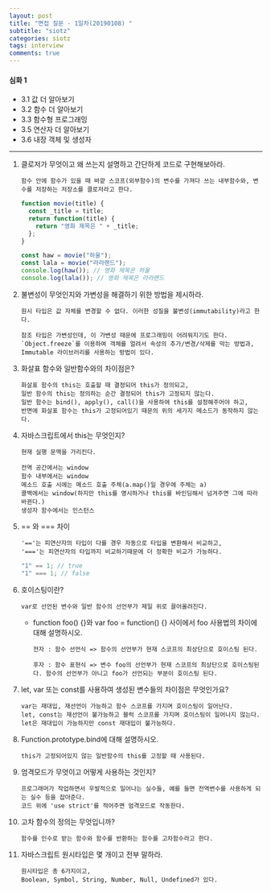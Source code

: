 ```yaml
---
layout: post
title: "면접 질문 - 1일차(20190108) "
subtitle: "siotz"
categories: siotz
tags: interview
comments: true
---
```


#### 심화 1

- 3.1 값 더 알아보기
- 3.2 함수 더 알아보기
- 3.3 함수형 프로그래밍
- 3.5 연산자 더 알아보기
- 3.6 내장 객체 및 생성자

---

1. 클로저가 무엇이고 왜 쓰는지 설명하고 간단하게 코드로 구현해보아라.

   ```
   함수 안에 함수가 있을 때 바깥 스코프(외부함수)의 변수를 가져다 쓰는 내부함수와, 변수를 저장하는 저장소를 클로저라고 한다.
   ```

   ```js
   function movie(title) {
     const _title = title;
     return function(title) {
       return "영화 제목은 " + _title;
     };
   }

   const haw = movie("하울");
   const lala = movie("라라랜드");
   console.log(haw()); // 영화 제목은 하울
   console.log(lala()); // 영화 제목은 라라랜드
   ```

2. 불변성이 무엇인지와 가변성을 해결하기 위한 방법을 제시하라.

   ```
   원시 타입은 값 자체를 변경할 수 없다. 이러한 성질을 불변성(immutability)라고 한다.

   참조 타입은 가변성인데, 이 가변성 때문에 프로그래밍이 어려워지기도 한다. `Object.freeze`를 이용하여 객체를 얼려서 속성의 추가/변경/삭제를 막는 방법과,
   Immutable 라이브러리를 사용하는 방법이 있다.
   ```

3. 화살표 함수와 일반함수와의 차이점은?

   ```
   화살표 함수의 this는 호출할 때 결정되어 this가 정의되고,
   일반 함수의 this는 정의하는 순간 결정되어 this가 고정되지 않는다.
   일반 함수는 bind(), apply(), call()을 사용하여 this를 설정해주어야 하고,
   반면에 화살표 함수는 this가 고정되어있기 때문의 위의 세가지 메소드가 동작하지 않는다.
   ```

4. 자바스크립트에서 this는 무엇인지?

   ```
   현재 실행 문맥을 가리킨다.

   전역 공간에서는 window
   함수 내부에서는 window
   메소드 호출 시에는 메소드 호출 주체(a.map()일 경우에 주체는 a)
   콜백에서는 window(하지만 this를 명시하거나 this를 바인딩해서 넘겨주면 그에 따라 바뀐다.)
   생성자 함수에서는 인스턴스
   ```

5. == 와 === 차이

   ```
   '=='는 피연산자의 타입이 다를 경우 자동으로 타입을 변환해서 비교하고,
   '==='는 피연산자의 타입까지 비교하기때문에 더 정확한 비교가 가능하다.
   ```

   ```js
   "1" == 1; // true
   "1" === 1; // false
   ```

6. 호이스팅이란?

   ```
   var로 선언된 변수와 일반 함수의 선언부가 제일 위로 끌어올려진다.

   ```

   - function foo() {}와 var foo = function() {} 사이에서 foo 사용법의 차이에 대해 설명하시오.

     ```
     전자 : 함수 선언식 => 함수의 선언부가 현재 스코프의 최상단으로 호이스팅 된다.

     후자 : 함수 표현식 => 변수 foo의 선언부가 현재 스코프의 최상단으로 호이스팅된다. 함수의 선언부가 아니고 foo가 선언되는 부분이 호이스팅 된다.
     ```

7. let, var 또는 const를 사용하여 생성된 변수들의 차이점은 무엇인가요?

   ```
   var는 재대입, 재선언이 가능하고 함수 스코프를 가지며 호이스팅이 일어난다.
   let, const는 재선언이 불가능하고 블럭 스코프를 가지며 호이스팅이 일어나지 않는다.
   let은 재대입이 가능하지만 const 재대입이 불가능하다.
   ```

8. Function.prototype.bind에 대해 설명하시오.

   ```
   this가 고정되어있지 않는 일반함수의 this를 고정할 때 사용된다.
   ```

9. 엄격모드가 무엇이고 어떻게 사용하는 것인지?

   ```
   프로그래머가 작업하면서 우발적으로 일어나는 실수들, 예를 들면 전역변수를 사용하게 되는 실수 등을 잡아준다.
   코드 위에 'use strict'를 적어주면 엄격모드로 작동한다.
   ```

10. 고차 함수의 정의는 무엇입니까?

    ```
    함수를 인수로 받는 함수와 함수를 반환하는 함수를 고차함수라고 한다.
    ```

11. 자바스크립트 원시타입은 몇 개이고 전부 말하라.

    ```
    원시타입은 총 6가지이고,
    Boolean, Symbol, String, Number, Null, Undefined가 있다.
    ```
